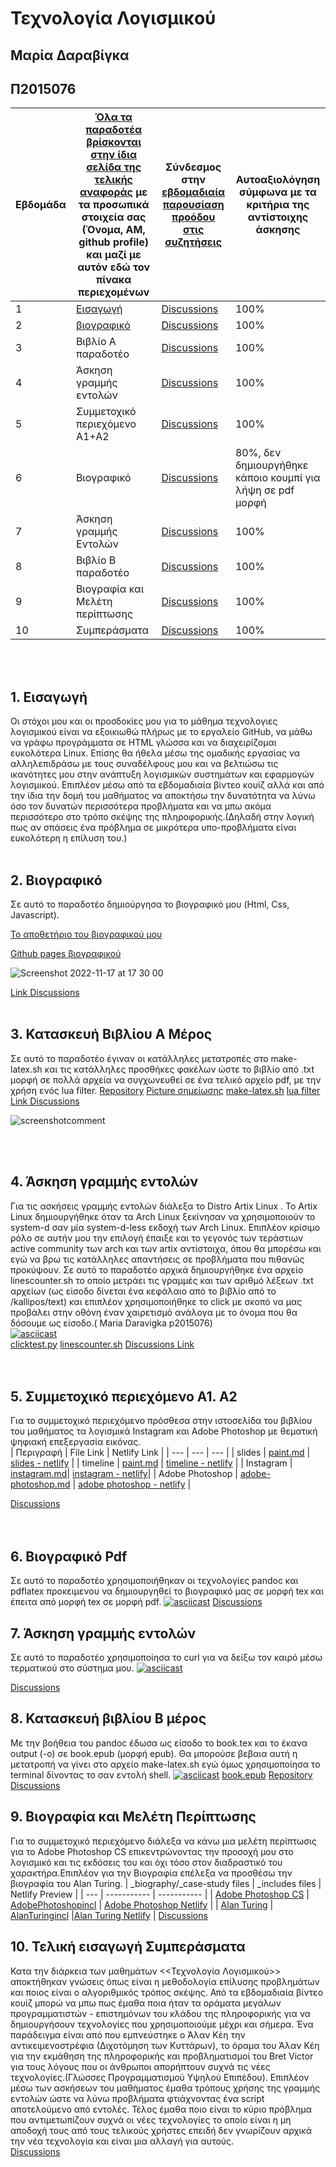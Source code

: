 # Τεχνολογία Λογισμικού 
## Μαρία Δαραβίγκα 
## Π2015076

| Εβδομάδα | [Όλα τα παραδοτέα βρίσκονται στην ίδια σελίδα της τελικής αναφοράς](https://courses-ionio.github.io/help/deliverables/) με τα προσωπικά στοιχεία σας (Όνομα, ΑΜ, github profile) και μαζί με αυτόν εδώ τον πίνακα περιεχομένων | Σύνδεσμος στην [εβδομαδιαία παρουσίαση προόδου στις συζητήσεις](https://github.com/courses-ionio/help/discussions/categories/show-and-tell) | Αυτοαξιολόγηση σύμφωνα με τα κριτήρια της αντίστοιχης άσκησης |
| --- | --- | --- | --- |
| 1 | [Eισαγωγή](#1-εισαγωγή)|[Discussions](https://github.com/courses-ionio/help/discussions/1651) | 100% |
| 2 | [βιογραφικό](#2-βιογραφικό) |[Discussions](https://github.com/courses-ionio/help/discussions/1651) | 100% |
| 3 | Βιβλίο Α παραδοτέο |[Discussions](https://github.com/courses-ionio/help/discussions/1653) | 100% |
| 4 | Άσκηση γραμμής εντολών |[Discussions](https://github.com/courses-ionio/help/discussions/1659) | 100% |
| 5 | Συμμετοχικό περιεχόμενο A1+A2 |[Discussions](https://github.com/courses-ionio/help/discussions/1732#discussion-4591543) | 100% |
| 6 | Βιογραφικό |[Discussions](https://github.com/courses-ionio/help/discussions/1996) | 80%, δεν δημιουργήθηκε κάποιο κουμπί για λήψη σε pdf μορφή |
| 7 | Άσκηση γραμμής Εντολών |[Discussions](https://github.com/courses-ionio/help/discussions/1763) | 100% |
| 8 | Βιβλίο Β παραδοτέο | [Discussions](https://github.com/courses-ionio/help/discussions/2076) | 100% |
| 9 | Βιογραφία και Μελέτη περίπτωσης |[Discussions](https://github.com/courses-ionio/help/discussions/2097) | 100% |
| 10 | Συμπεράσματα | [Discussions](https://github.com/courses-ionio/help/discussions/2108)| 100% |

</br> </br>
## 1. Eισαγωγή
  Οι στόχοι μου και οι προσδοκίες μου για το μάθημα τεχνολογιες λογισμικού είναι να εξοικιωθώ πλήρως με το εργαλείο GitHub, να μάθω να γράφω προγράμματα 
σε HTML γλώσσα και να διαχειρίζομαι ευκολότερα Linux. Επίσης θα ήθελα μέσω της ομαδικής εργασίας να αλληλεπιδράσω με τους συναδέλφους μου και να βελτιώσω τις ικανότητες μου στην ανάπτυξη λογισμικών συστημάτων και εφαρμογών λογισμικού. Επιπλέον μέσω από τα εβδομαδιαία βίντεο κουίζ αλλά και από την ίδια την δομή του μαθήματος να αποκτήσω την δυνατότητα να λύνω όσο τον δυνατών περισσότερα προβλήματα και να μπω ακόμα περισσότερο στο τρόπο σκέψης της πληροφορικής.(Δηλαδή στην λογική πως αν σπάσεις ένα πρόβλημα σε μικρότερα υπο-προβλήματα είναι ευκολότερη η επίλυση του.)
</br></br>
## 2. Βιογραφικό
  Σε αυτό το παραδοτέο δημιούργησα το βιογραφικό μου (Html, Css, Javascript).

[Το αποθετήριο του βιογραφικού μου](https://github.com/Mariadar97/mycv/)

[Github pages βιογραφικού](https://mariadar97.github.io/mycv/)

![Screenshot 2022-11-17 at 17 30 00](https://user-images.githubusercontent.com/22714123/202488303-eff2525a-f159-4793-b8ac-c64039ba91f9.png)

[Link Discussions](https://github.com/courses-ionio/help/discussions/1651)
</br></br>

## 3. Κατασκευή Βιβλίου Α Μέρος
  Σε αυτό το παραδοτέο έγιναν οι κατάλληλες μετατροπές στο make-latex.sh και τις κατάλληλες προσθήκες φακέλων ώστε το βιβλίο από .txt μορφή σε πολλά αρχεία να συγχωνευθεί σε ένα τελικό αρχείο pdf, με την χρήση ενός lua filter.
[Repository](https://github.com/Mariadar97/kallipos)
[Picture σημείωσης](https://github.com/Mariadar97/kallipos/blob/master/picture/commentpicture.png)
[make-latex.sh](https://github.com/Mariadar97/kallipos/blob/master/make-latex.sh)
[lua filter](https://github.com/Mariadar97/kallipos/blob/master/comment.lua)
[Link Discussions](https://github.com/courses-ionio/help/discussions/1653)

![screenshotcomment](https://user-images.githubusercontent.com/22714123/204039119-15b48a0a-d257-4ccb-8fe9-25bad01f40e6.png)

</br></br>
## 4. Άσκηση γραμμής εντολών

Για τις ασκήσεις γραμμής εντολών διάλεξα το Distro Artix Linux . Το Artix Linux δημιουργήθηκε όταν τα Arch Linux ξεκίνησαν να χρησιμοποιούν το system-d σαν μία system-d-less εκδοχή των Arch Linux. Επιπλέον κρίσιμο ρόλο σε αυτήν μου την επιλογή έπαιξε και το γεγονός των τεράστιων active community των arch και των artix αντίστοιχα, όπου θα μπορέσω και εγώ να βρω τις κατάλληλες απαντήσεις σε προβλήματα που πιθανώς προκύψουν.
Σε αυτό το παραδοτέο αρχικά δημιουργήθηκε ένα αρχείο linescounter.sh το οποίο μετράει τις γραμμές και των αριθμό λέξεων .txt αρχείων (ως είσοδο δίνεται ένα κεφάλαιο από το βιβλίο από το /kallipos/text) και επιπλέον χρησιμοποιήθηκε το click με σκοπό να μας προβάλει στην οθόνη έναν χαιρετισμό ανάλογα με το όνομα που θα δόσουμε ως είσοδο.( Maria Daravigka p2015076)
</br>
[![asciicast](https://asciinema.org/a/538463.svg)](https://asciinema.org/a/538463)
</br>
[clicktest.py](https://github.com/Mariadar97/paradoteo4/blob/main/clicktest.py)
[linescounter.sh](https://github.com/Mariadar97/paradoteo4/blob/main/linescounter.sh)
[Discussions Link](https://github.com/courses-ionio/help/discussions/1659)
</br></br></br>
## 5. Συμμετοχικό περιεχόμενο Α1. Α2
Για το συμμετοχικό περιεχόμενο πρόσθεσα στην ιστοσελίδα του βιβλίου του μαθήματος τα λογισμικά Instagram και Adobe Photoshop με θεματική ψηφιακή επεξεργασία εικόνας.
</br>
|    Περιγραφή      |    File Link      |       Netlify Link        |
| --- 	    | --- 	        	  | ---	       	|
| slides    | [paint.md](https://github.com/Mariadar97/site/blob/master/_slides/paint.md)  | [slides - netlify](https://phenomenal-otter-2d4a6a.netlify.app//slides/paint/) |
| timeline  | [paint.md](https://github.com/Mariadar97/site/blob/master/_timeline/paint.md) | [timeline - netlify](https://phenomenal-otter-2d4a6a.netlify.app//timeline/paint/) |
| Instagram  | [instagram.md](https://github.com/Mariadar97/_gallery/blob/dbfb9c673bbcd3037407c2eed952b3168a3b083b/instagram.md)| [instagram - netlify](https://phenomenal-otter-2d4a6a.netlify.app/gallery/instagram/)|
| Adobe Photoshop | [adobe-photoshop.md](https://github.com/Mariadar97/_gallery/blob/master/adobe-photoshop.md) | [ adobe photoshop - netlify](https://phenomenal-otter-2d4a6a.netlify.app/gallery/adobe-photoshop/) |

[Discussions](https://github.com/courses-ionio/help/discussions/1732#discussion-4591543)
</br></br></br>
## 6. Βιογραφικό Pdf
Σε αυτό το παραδοτέο χρησιμοποιήθηκαν οι τεχνολογίες pandoc και pdflatex προκειμενου να δημιουργηθεί το βιογραφικό μας σε μορφή tex και έπειτα από μορφή tex σε μορφή pdf.
[![asciicast](https://asciinema.org/a/dvI5P74ydSc7CfedmVV0uhiKd.svg)](https://asciinema.org/a/dvI5P74ydSc7CfedmVV0uhiKd)
[Discussions](https://github.com/courses-ionio/help/discussions/1996)

## 7. Άσκηση γραμμής εντολών
Σε αυτό το παραδοτέο χρησιμοποίησα το curl για να δείξω τον καιρό μέσω τερματικού στο σύστημα μου.
[![asciicast](https://asciinema.org/a/1QwHUjYg39AqESpwSgxW6DhHq.svg)](https://asciinema.org/a/1QwHUjYg39AqESpwSgxW6DhHq)

[Discussions](https://github.com/courses-ionio/help/discussions/1763)

## 8. Κατασκευή βιβλίου B μέρος
Με την βοήθεια του pandoc έδωσα ως είσοδο το book.tex και το έκανα output (-ο) σε book.epub (μορφή epub). Θα μπορούσε βεβαια αυτή η μετατροπή να γίνει στο αρχείο make-latex.sh εγώ όμως χρησιμοποίησα το terminal δίνοντας το σαν εντολή shell.
[![asciicast](https://asciinema.org/a/mR0CqtjSwc5q7TAdDAblUYnZI.svg)](https://asciinema.org/a/mR0CqtjSwc5q7TAdDAblUYnZI)
[book.epub](https://github.com/Mariadar97/kallipos/blob/master/book/book.epub)
[Repository](https://github.com/Mariadar97/kallipos)
[Discussions](https://github.com/courses-ionio/help/discussions/2076)

## 9. Βιογραφία και Μελέτη Περίπτωσης
Για το συμμετοχικό περιεχόμενο διάλεξα να κάνω μια μελέτη περίπτωσις για το Adobe Photoshop CS επικεντρώνοντας την προσοχή μου στο λογισμικό και τις εκδόσεις του και όχι τόσο στον διαδραστικό του χαρακτήρα.Επιπλέον για την Βιογραφία επέλεξα να προσθέσω την βιογραφία του Alan Turing.
| _biography/_case-study files | _includes files | Netlify Preview |
| --- | ----------- | ----------- |
| [Adobe Photoshop CS](https://github.com/Mariadar97/zite/blob/main/_case-study/adobephotoshop.md) | [AdobePhotoshopincl](https://github.com/Mariadar97/zite/blob/main/_includes/cs-adobephotoshop.md) | [Adobe Photoshop Netlify](https://tubular-souffle-73710f.netlify.app/case-study/adobephotoshop/) | 
| [Alan Turing](https://github.com/Mariadar97/zite/blob/main/_biography/alan-turing.md) | [AlanTuringincl](https://github.com/Mariadar97/zite/blob/main/_includes/bio-turing.md) |[Alan Turing Netlify](https://tubular-souffle-73710f.netlify.app/biography/alan-turing/) |
[Discussions](https://github.com/courses-ionio/help/discussions/2097)

## 10. Τελική εισαγωγή Συμπεράσματα
Κατα την διάρκεια των μαθημάτων <<Τεχνολογία Λογισμικού>> αποκτήθηκαν γνώσεις όπως είναι η μεθοδολογία επίλυσης προβλημάτων και ποιος είναι ο αλγοριθμικός τρόπος σκέψης. Από τα εβδομαδιαία βίντεο κουίζ μπορώ να μπω πως έμαθα ποια ήταν τα οράματα μεγάλων προγραμματιστών - επιστημόνων του κλάδου της πληροφορικής για να δημιουργήσουν τεχνολογίες που χρησιμοποιούμε μέχρι και σήμερα. Ένα παράδειγμα είναι από που εμπνεύστηκε ο Άλαν Κέη την αντικειμενοστρέφια (Διχοτόμηση των Κυττάρων), το όραμα του Άλαν Κέη για την εκμάθηση της πληροφορικής και προβληματισμοί του Bret Victor για τους λόγους που οι άνθρωποι απορήπτουν συχνά τις νέες τεχνολογίες.(Γλώσσες Προγραμματισμού Υψηλού Επιπέδου). Επιπλέον μέσω των ασκήσεων του μαθήματος έμαθα τρόπους χρήσης της γραμμής εντολών ώστε να λύνω προβλήματα φτιάχνοντας ένα script αποτελούμενο από εντολές. Τέλος έμαθα ποιο είναι το κύριο πρόβλημα που αντιμετωπίζουν συχνά οι νέες τεχνολογίες το οποίο είναι η μη αποδοχή τους από τους τελικούς χρήστες επειδή δεν γνωρίζουν αρχικά την νέα τεχνολογία και είναι μια αλλαγή για αυτούς.    
[Discussions](https://github.com/courses-ionio/help/discussions/2108)
